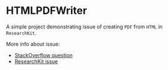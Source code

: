 # HTMLPDFWriter

A simple project demonstrating issue of creating `PDF` from `HTML` in `ResearchKit`.

More info about issue:

 - [StackOverflow question](https://github.com/adam-p/markdown-here/wiki/Markdown-Cheatsheet)
 - [ResearchKit issue](https://github.com/ResearchKit/ResearchKit/issues/132)
